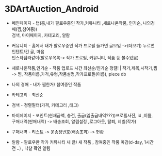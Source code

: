 # 3DArtAuction_Android

- 메인페이지 - 탭(홈,내가 팔로우중인 작가,커뮤니티 ,새로나온작품, 인기순, 나의경매(찜,참여중)) <br>
검색, 마이페이지, 카테고리, 알람

- 커뮤니티 - 홈에서 내가 팔로우중인 작가 프로필 들가면 글보임 ->(더보기) 누르면 인텐트/긴 글, 마음 <br>
인스타탐라같이(팔로우목록-> 작가 프로필, 커뮤니티, 작품 등 볼수있음)

- 새로나온작품,인기순 - 작품 업로드 시간 최신순/인기순 정렬! | 작가,제목,시작가,찜 <br>
						-> 찜, 작품이름,가격,유형,작품설명,작가프로필(이름), piece db

- 나의 경매 - 내가 찜한거/ 참여중인 작품

- 카테고리 - 최신순

- 검색 - 정렬필터(가격, 카테고리 ,태그) 

- 마이페이지 - 포인트(현재금액, 충전, 출금(입출금내역???))프로필사진, id ,이름, 구매내역(판매내역) -> 배송조회, 알림설정 ,로그아웃, 탈퇴, 레벨(작가)

- 구매내역 - 리스트 -> 운송장번호(배송조회) -> 현황 

- 알람 - 팔로우한 작가 커뮤니티 새 글/ 새 작품 , 참여중인 작품 마감(d-day, 1시간전 ..) , 낙찰 확인 알림

